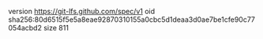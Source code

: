 version https://git-lfs.github.com/spec/v1
oid sha256:80d6515f5e5a8eae92870310155a0cbc5d1deaa3d0ae7be1cfe90c77054acbd2
size 811
